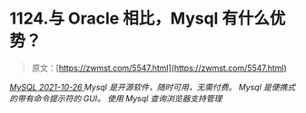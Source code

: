<!--yml
category: 未分类
date: 0001-01-01 00:00:00
--->

# 1124.与 Oracle 相比，Mysql 有什么优势？

> 原文：[https://zwmst.com/5547.html](https://zwmst.com/5547.html)

   [ *MySQL* ](https://zwmst.com/mysql)*[ <time datetime="2021-10-27T00:28:58+08:00"> 2021-10-26 </time> ](https://zwmst.com/5547.html)  Mysql 是开源软件，随时可用，无需付费。
Mysql 是便携式的带有命令提示符的 GUI。
使用 Mysql 查询浏览器支持管理*